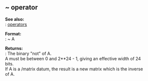 ## \~ operator    
**See also:**    
:   [operators](/operator)    
<!-- -->    
**Format:**    
:   \~ A    
<!-- -->    
**Returns:**    
:   The binary \"not\" of A.    
A must be between 0 and 2\*\*24 - 1, giving an effective width of 24    
bits.    
If A is a /matrix datum, the result is a new matrix which is the inverse    
of A.  